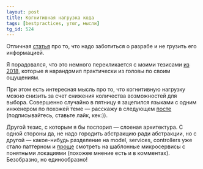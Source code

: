```yaml
---
layout: post
title: Когнитивная нагрузка кода
tags: [bestpractices, утюг, мысли]
tg_id: 524
---
```

Отличная [статья](https://github.com/zakirullin/cognitive-load) про то, что надо заботиться о разрабе и не грузить его информацией.

Я порадовался, что это немного перекликается с моими тезисами [из 2018](/2018/04/26/smartrhino-2018.html), которые я нарандомил практически из головы по своим ощущениям. 

При этом есть интересная мысль про то, что когнитивную нагрузку можно снизить за счет снижения количества возможностей для выбора. Совершенно случайно в пятницу я зацепился языками с одним инженером по похожей теме — расскажу в следующем [посте](/2024/06/27/safeguards-vs-expressivenes.html) (подписывайтесь, ставьте лайк, кек:)).

Другой тезис, с которым я бы поспорил — слоеная архитектура. С одной стороны да, не надо городить абстракцию ради абстракции, но с другой — какое-нибудь разделение на model, services, controllers уже стало паттерном и [проще](/2022/01/27/principle-of-least-astonishment.html) смотреть на шаблонные микросервисы с понятными локациями (похожее мнение есть и в комментах). Безобразно, но единообразно!
